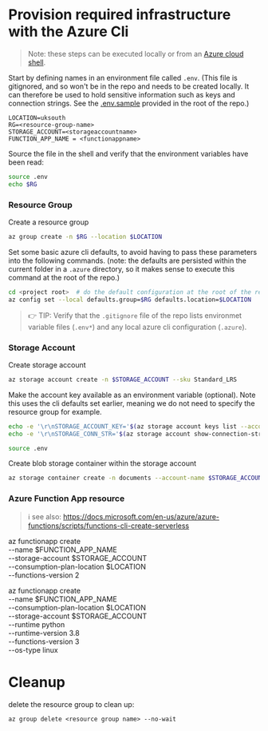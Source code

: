 # Provision required infrastructure with the Azure Cli

> Note: these steps can be executed locally or from an [Azure cloud shell](https://docs.microsoft.com/en-gb/azure/cloud-shell/quickstart).

Start by defining names in an environment file called `.env`. (This file is gitignored, and so won't be in the repo and needs to be created locally. It can therefore be used to hold sensitive information such as keys and connection strings. See the [.env.sample](../.env.sample) provided in the root of the repo.)

```
LOCATION=uksouth
RG=<resource-group-name>
STORAGE_ACCOUNT=<storageaccountname>
FUNCTION_APP_NAME = <functionappname>

```

Source the file in the shell and verify that the environment variables have been read:
```sh
source .env
echo $RG
```

### Resource Group
Create a resource group
```sh
az group create -n $RG --location $LOCATION
```

Set some basic azure cli defaults, to avoid having to pass these parameters into the following commands. (note: the defaults are persisted within the current folder in a `.azure` directory, so it makes sense to execute this command at the root of the repo.)

```sh
cd <project root>  # do the default configuration at the root of the repo
az config set --local defaults.group=$RG defaults.location=$LOCATION
```


> 👉 TIP: Verify that the `.gitignore` file of the repo lists environmet variable files (`.env*`) and any local azure cli configuration (`.azure`). 

### Storage Account
Create storage account
```sh
az storage account create -n $STORAGE_ACCOUNT --sku Standard_LRS
```

Make the account key available as an environment variable (optional). Note this uses the cli defaults set earlier, meaning we do not need to specify the resource group for example.
```sh
echo -e '\r\nSTORAGE_ACCOUNT_KEY='$(az storage account keys list --account-name $STORAGE_ACCOUNT --query [0].value -o tsv) >> .env
echo -e '\r\nSTORAGE_CONN_STR='$(az storage account show-connection-string --account-name $STORAGE_ACCOUNT -o tsv) >> .env

source .env
```

Create blob storage container within the storage account 
```sh
az storage container create -n documents --account-name $STORAGE_ACCOUNT --account-key $STORAGE_ACCOUNT_KEY

```
### Azure Function App resource

> ℹ️ see also: https://docs.microsoft.com/en-us/azure/azure-functions/scripts/functions-cli-create-serverless


az functionapp create \
  --name $FUNCTION_APP_NAME \
  --storage-account $STORAGE_ACCOUNT \
  --consumption-plan-location $LOCATION \
  --functions-version 2

az functionapp create \
  --name $FUNCTION_APP_NAME \
  --consumption-plan-location $LOCATION \
  --storage-account $STORAGE_ACCOUNT \
  --runtime python \
  --runtime-version 3.8 \
  --functions-version 3 \
  --os-type linux



# Cleanup

delete the resource group to clean up:

```
az group delete <resource group name> --no-wait
```